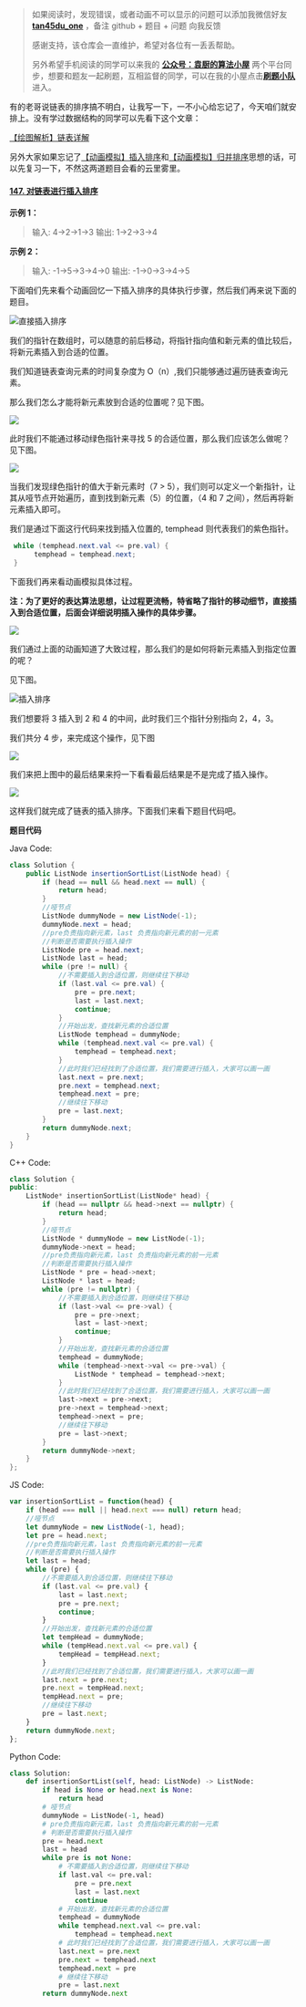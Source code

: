 > 如果阅读时，发现错误，或者动画不可以显示的问题可以添加我微信好友  **[tan45du_one](https://raw.githubusercontent.com/tan45du/tan45du.github.io/master/个人微信.15egrcgqd94w.jpg)** ，备注  github  + 题目 + 问题  向我反馈
>
> 感谢支持，该仓库会一直维护，希望对各位有一丢丢帮助。
>
> 另外希望手机阅读的同学可以来我的 <u>[**公众号：袁厨的算法小屋**](https://raw.githubusercontent.com/tan45du/test/master/微信图片_20210320152235.2pthdebvh1c0.png)</u> 两个平台同步，想要和题友一起刷题，互相监督的同学，可以在我的小屋点击<u>[**刷题小队**](https://raw.githubusercontent.com/tan45du/test/master/微信图片_20210320152235.2pthdebvh1c0.png)</u>进入。 

有的老哥说链表的排序搞不明白，让我写一下，一不小心给忘记了，今天咱们就安排上。没有学过数据结构的同学可以先看下这个文章：

[【绘图解析】链表详解](https://github.com/chefyuan/algorithm-base/blob/main/animation-simulation/%E6%95%B0%E6%8D%AE%E7%BB%93%E6%9E%84%E5%92%8C%E7%AE%97%E6%B3%95/%E5%85%B3%E4%BA%8E%E9%93%BE%E8%A1%A8%E7%9A%84%E9%82%A3%E4%BA%9B%E4%BA%8B.md)

另外大家如果忘记了[【动画模拟】插入排序](https://github.com/chefyuan/algorithm-base/blob/main/animation-simulation/%E6%95%B0%E6%8D%AE%E7%BB%93%E6%9E%84%E5%92%8C%E7%AE%97%E6%B3%95/%E7%9B%B4%E6%8E%A5%E6%8F%92%E5%85%A5%E6%8E%92%E5%BA%8F.md)和[【动画模拟】归并排序](https://github.com/chefyuan/algorithm-base/blob/main/animation-simulation/%E6%95%B0%E6%8D%AE%E7%BB%93%E6%9E%84%E5%92%8C%E7%AE%97%E6%B3%95/%E5%BD%92%E5%B9%B6%E6%8E%92%E5%BA%8F.md)思想的话，可以先复习一下，不然这两道题目会看的云里雾里。

#### [147. 对链表进行插入排序](https://leetcode-cn.com/problems/insertion-sort-list/)

**示例 1：**

> 输入: 4->2->1->3
> 输出: 1->2->3->4

**示例 2：**

> 输入: -1->5->3->4->0
> 输出: -1->0->3->4->5

下面咱们先来看个动画回忆一下插入排序的具体执行步骤，然后我们再来说下面的题目。

![直接插入排序](https://cdn.jsdelivr.net/gh/tan45du/test1@master/20210122/直接插入排序.2marc4epuzy0.gif)



我们的指针在数组时，可以随意的前后移动，将指针指向值和新元素的值比较后，将新元素插入到合适的位置。

我们知道链表查询元素的时间复杂度为 O（n）,我们只能够通过遍历链表查询元素。

那么我们怎么才能将新元素放到合适的位置呢？见下图。

![](https://cdn.jsdelivr.net/gh/tan45du/photobed@master/微信截图_20210325113449.75knzw7zmyg0.png)

此时我们不能通过移动绿色指针来寻找 5 的合适位置，那么我们应该怎么做呢？见下图。

![](https://cdn.jsdelivr.net/gh/tan45du/photobed@master/微信截图_20210325131349.14mi2ap89uxs.png)

当我们发现绿色指针的值大于新元素时（7 > 5），我们则可以定义一个新指针，让其从哑节点开始遍历，直到找到新元素（5）的位置，（4 和 7 之间），然后再将新元素插入即可。

我们是通过下面这行代码来找到插入位置的, temphead 则代表我们的紫色指针。

```java
 while (temphead.next.val <= pre.val) {
      temphead = temphead.next;   
 } 
```

下面我们再来看动画模拟具体过程。

**注：为了更好的表达算法思想，让过程更流畅，特省略了指针的移动细节，直接插入到合适位置，后面会详细说明插入操作的具体步骤。**

![](https://cdn.jsdelivr.net/gh/tan45du/photobed@master/链表的插入排序.4hnc4shp5le0.gif)

我们通过上面的动画知道了大致过程，那么我们的是如何将新元素插入到指定位置的呢？

见下图。



![插入排序](https://cdn.jsdelivr.net/gh/tan45du/photobed@master/微信截图_20210325132359.1hc2axzks3k0.png)



我们想要将 3 插入到 2 和 4 的中间，此时我们三个指针分别指向 2，4，3。

我们共分 4 步，来完成这个操作，见下图

![](https://cdn.jsdelivr.net/gh/tan45du/photobed@master/44444444.29mvcvs4yrms.png)

我们来把上图中的最后结果来捋一下看看最后结果是不是完成了插入操作。

![](https://cdn.jsdelivr.net/gh/tan45du/photobed@master/微信截图_20210325134022.w5nnr1spyps.png)

这样我们就完成了链表的插入排序。下面我们来看下题目代码吧。

**题目代码**

Java Code:

```java
class Solution {
    public ListNode insertionSortList(ListNode head) {
        if (head == null && head.next == null) {
            return head;
        }
        //哑节点
        ListNode dummyNode = new ListNode(-1);
        dummyNode.next = head;
        //pre负责指向新元素，last 负责指向新元素的前一元素
        //判断是否需要执行插入操作
        ListNode pre = head.next;
        ListNode last = head;
        while (pre != null) {
            //不需要插入到合适位置，则继续往下移动
            if (last.val <= pre.val) {
                pre = pre.next;
                last = last.next;
                continue;
            }               
            //开始出发，查找新元素的合适位置
            ListNode temphead = dummyNode;
            while (temphead.next.val <= pre.val) {
                temphead = temphead.next;
            }           
            //此时我们已经找到了合适位置，我们需要进行插入，大家可以画一画
            last.next = pre.next;
            pre.next = temphead.next;
            temphead.next = pre;
            //继续往下移动
            pre = last.next;
        }
        return dummyNode.next;
    }
}
```

 C++ Code:

```cpp
class Solution {
public:
    ListNode* insertionSortList(ListNode* head) {
        if (head == nullptr && head->next == nullptr) {
            return head;
        }
        //哑节点
        ListNode * dummyNode = new ListNode(-1);
        dummyNode->next = head;
        //pre负责指向新元素，last 负责指向新元素的前一元素
        //判断是否需要执行插入操作
        ListNode * pre = head->next;
        ListNode * last = head;
        while (pre != nullptr) {
            //不需要插入到合适位置，则继续往下移动
            if (last->val <= pre->val) {
                pre = pre->next;
                last = last->next;
                continue;
            }               
            //开始出发，查找新元素的合适位置
            temphead = dummyNode;
            while (temphead->next->val <= pre->val) {
                ListNode * temphead = temphead->next;
            }           
            //此时我们已经找到了合适位置，我们需要进行插入，大家可以画一画
            last->next = pre->next;
            pre->next = temphead->next;
            temphead->next = pre;
            //继续往下移动
            pre = last->next;
        }
        return dummyNode->next;
    }
};
```

JS Code:

```javascript
var insertionSortList = function(head) {
    if (head === null || head.next === null) return head;
    //哑节点
    let dummyNode = new ListNode(-1, head);
    let pre = head.next;
    //pre负责指向新元素，last 负责指向新元素的前一元素
    //判断是否需要执行插入操作
    let last = head;
    while (pre) {
        //不需要插入到合适位置，则继续往下移动
        if (last.val <= pre.val) {
            last = last.next;
            pre = pre.next;
            continue;
        }
        //开始出发，查找新元素的合适位置
        let tempHead = dummyNode;
        while (tempHead.next.val <= pre.val) {
            tempHead = tempHead.next;
        }
        //此时我们已经找到了合适位置，我们需要进行插入，大家可以画一画
        last.next = pre.next;
        pre.next = tempHead.next;
        tempHead.next = pre;
        //继续往下移动
        pre = last.next;
    }
    return dummyNode.next;
};
```

Python Code:

```py
class Solution:
    def insertionSortList(self, head: ListNode) -> ListNode:
        if head is None or head.next is None:
            return head
        # 哑节点
        dummyNode = ListNode(-1, head)
        # pre负责指向新元素，last 负责指向新元素的前一元素
        # 判断是否需要执行插入操作
        pre = head.next
        last = head
        while pre is not None:
            # 不需要插入到合适位置，则继续往下移动
            if last.val <= pre.val:
                pre = pre.next
                last = last.next
                continue
            # 开始出发，查找新元素的合适位置
            temphead = dummyNode
            while temphead.next.val <= pre.val:
                temphead = temphead.next
            # 此时我们已经找到了合适位置，我们需要进行插入，大家可以画一画
            last.next = pre.next
            pre.next = temphead.next
            temphead.next = pre
            # 继续往下移动
            pre = last.next
        return dummyNode.next
```



